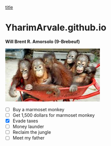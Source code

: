 


[title](https://www.youtube.com/watch?v=DJsn1QivbKM)




# YharimArvale.github.io
**Will Brent R. Amorsolo (9-Brebeuf)**

![Baby Orangutans](man.jfif)

- [ ] Buy a marmoset monkey
- [ ] Get 1,500 dollars for marmoset monkey
- [x] Evade taxes
- [ ] Money launder
- [ ] Reclaim the jungle
- [ ] Meet my father
